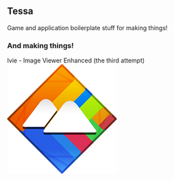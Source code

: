 ## Tessa
Game and application boilerplate stuff for making things!

### And making things!
Ivie - Image Viewer Enhanced (the third attempt)
![Logo](https://raw.githubusercontent.com/Sonaza/Tessa/master/resource/logo/ivie_logo_256.png)